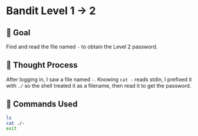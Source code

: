 # Bandit Level 1 → 2

## 🎯 Goal  
Find and read the file named `-` to obtain the Level 2 password.

## 🤔 Thought Process  
After logging in, I saw a file named `-`. Knowing `cat -` reads stdin, I prefixed it with `./` so the shell treated it as a filename, then read it to get the password.

## 🔧 Commands Used
```bash
ls
cat ./-
exit
